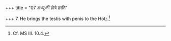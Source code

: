 +++
title = "07 अध्यूध्नीं होत्रे हरति"

+++
7. He brings the testis with penis to the Hotr̥.[^1]   


[^1]: Cf. MS III. 10.4.
